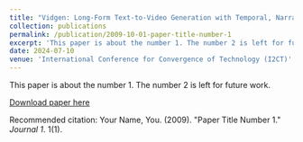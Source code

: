 ```yaml
---
title: "Vidgen: Long-Form Text-to-Video Generation with Temporal, Narrative and Visual Consistency for High Quality Story-Visualisation Tasks"
collection: publications
permalink: /publication/2009-10-01-paper-title-number-1
excerpt: 'This paper is about the number 1. The number 2 is left for future work.'
date: 2024-07-10
venue: 'International Conference for Convergence of Technology (I2CT)'
---
```

This paper is about the number 1. The number 2 is left for future work.

[Download paper here](http://academicpages.github.io/files/vidgen.pdf)

Recommended citation: Your Name, You. (2009). "Paper Title Number 1." <i>Journal 1</i>. 1(1).
